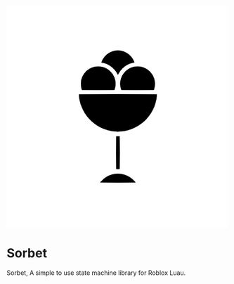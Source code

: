 

<div align="center" heigh="139">
    <img src="Brand/Sorbet.png" />
</div>


# Sorbet
Sorbet, A simple to use state machine library for Roblox Luau.
